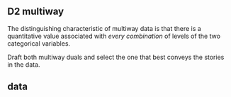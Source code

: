 
## D2 multiway

The distinguishing characteristic of multiway data is that there is a
quantitative value associated with *every combination* of levels of the
two categorical variables.

Draft both multiway duals and select the one that best conveys the
stories in the data.

## data
